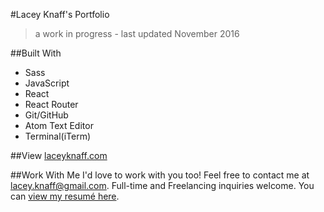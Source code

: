 #Lacey Knaff's Portfolio
>a work in progress - last updated November 2016

##Built With
* Sass
* JavaScript
* React
* React Router
* Git/GitHub
* Atom Text Editor
* Terminal(iTerm)

##View
[laceyknaff.com](laceyknaff.com)

##Work With Me
I'd love to work with you too! Feel free to contact me at lacey.knaff@gmail.com. Full-time and Freelancing inquiries welcome. You can [view my resumé here](laceyknaff.com).
